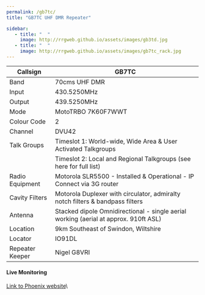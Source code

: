 ```yaml
---
permalink: /gb7tc/
title: "GB7TC UHF DMR Repeater"

sidebar:
   - title: "  "
     image: http://rrgweb.github.io/assets/images/gb3td.jpg
   - title: "  "
     image: http://rrgweb.github.io/assets/images/gb7tc_rack.jpg
---
```


|Callsign|GB7TC|
|---|---|
|Band|70cms UHF DMR|
|Input| 430.5250MHz|
|Output| 439.5250MHz|
|Mode|	MotoTRBO 7K60F7WWT|
|Colour Code|2|
|Channel|DVU42|
|Talk Groups|	Timeslot 1: World-wide, Wide Area & User Activated Talkgroups
||Timeslot 2: Local and Regional Talkgroups (see here for full list)|
|Radio Equipment|Motorola SLR5500 - Installed & Operational - IP Connect via 3G router|
|Cavity Filters|	Motorola Duplexer with circulator, admiralty notch filters & bandpass filters|
|Antenna|Stacked dipole Omnidirectional - single aerial working (aerial at approx. 910ft ASL)|
|Location|	9km Southeast of Swindon, Wiltshire|
|Locator|IO91DL|
|Repeater Keeper|Nigel G8VRI|

#### Live Monitoring

[Link to Phoenix website](http://www.opendmr.net)\

